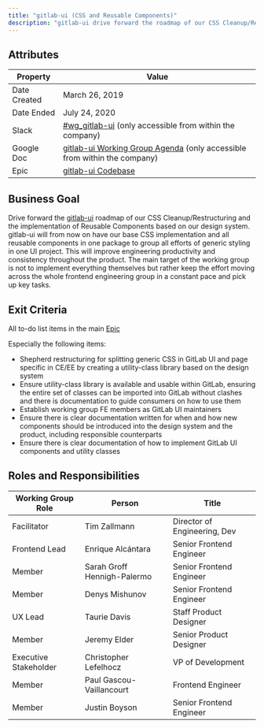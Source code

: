 ```yaml
---
title: "gitlab-ui (CSS and Reusable Components)"
description: "gitlab-ui drive forward the roadmap of our CSS Cleanup/Restructuring and the implementation of Reusable Components based on our design system."
---
```


## Attributes

| Property     | Value |
|--------------|-------|
| Date Created | March 26, 2019 |
| Date Ended   | July 24, 2020 |
| Slack        | [#wg_gitlab-ui](https://gitlab.slack.com/archives/CH9QG9TAQ/p1553587707000300) (only accessible from within the company) |
| Google Doc   | [gitlab-ui Working Group Agenda](https://docs.google.com/document/d/1CBg2XXH6l8h5sTKXSwQXEUD46HzEJVU8nsqYwZbW6O8/edit) (only accessible from within the company) |
| Epic         | [gitlab-ui Codebase](https://gitlab.com/groups/gitlab-org/-/epics/950) |

## Business Goal

Drive forward the [gitlab-ui](https://gitlab.com/gitlab-org/gitlab-ui) roadmap of our CSS Cleanup/Restructuring and the implementation of Reusable Components based on our design system. gitlab-ui will from now on have our base CSS implementation and all reusable components in one package to group all efforts of generic styling in one UI project. This will improve engineering productivity and consistency throughout the product. The main target of the working group is not to implement everything themselves but rather keep the effort moving across the whole frontend engineering group in a constant pace and pick up key tasks.

## Exit Criteria

All to-do list items in the main [Epic](https://gitlab.com/groups/gitlab-org/-/epics/950)

Especially the following items:

- Shepherd restructuring for splitting generic CSS in GitLab UI and page
specific in CE/EE by creating a utility-class library based on the design system
- Ensure utility-class library is available and usable within GitLab, ensuring the entire set of classes can be imported into GitLab without clashes and there is documentation to guide consumers on how to use them
- Establish working group FE members as GitLab UI maintainers
- Ensure there is clear documentation written for when and how new components
should be introduced into the design system and the product, including responsible
counterparts
- Ensure there is clear documentation of how to implement GitLab UI components
and utility classes

## Roles and Responsibilities

| Working Group Role    | Person                | Title                          |
|-----------------------|-----------------------|--------------------------------|
| Facilitator           | Tim Zallmann          | Director of Engineering, Dev   |
| Frontend Lead         | Enrique Alcántara     | Senior Frontend Engineer       |
| Member                | Sarah Groff Hennigh-Palermo | Senior Frontend Engineer |
| Member                | Denys Mishunov        | Senior Frontend Engineer       |
| UX Lead               | Taurie Davis          | Staff Product Designer         |
| Member                | Jeremy Elder          | Senior Product Designer        |
| Executive Stakeholder | Christopher Lefelhocz | VP of Development |
| Member                | Paul Gascou-Vaillancourt | Frontend Engineer           |
| Member                | Justin Boyson         | Senior Frontend Engineer       |
